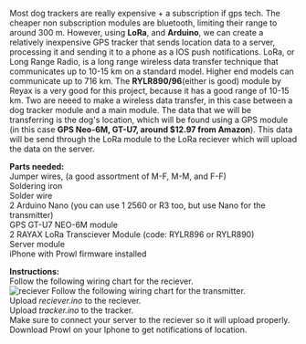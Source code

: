 
 Most dog trackers are really expensive + a subscription if gps tech. The cheaper non subscription modules are bluetooth, limiting their range to around 300 m. However, using **LoRa**, and **Arduino**, we can create a relatively inexpensive GPS tracker that sends location data to a server, processing it and sending it to a phone as a IOS push notifications. LoRa, or Long Range Radio, is a long range wireless data transfer technique that communicates up to 10-15 km on a standard model. Higher end models can communicate up to 716 km. The **RYLR890/96**(either is good) module by Reyax is a very good for this project, because it has a good range of 10-15 km. Two are neeed to make a wireless data transfer, in this case between a dog tracker module and a main module. The data that we will be transferring is the dog's location, which will be found using a GPS module (in this case **GPS Neo-6M, GT-U7, around $12.97 from Amazon**). This data will be send through the LoRa module to the LoRa reciever which will upload the data on the server. 

**Parts needed:**\
Jumper wires, (a good assortment of M-F, M-M, and F-F)\
Soldering iron\
Solder wire\
2 Arduino Nano (you can use 1 2560 or R3 too, but use Nano for the transmitter)\
GPS GT-U7 NEO-6M module\
2 RAYAX LoRa Transciever Module (code: RYLR896 or RYLR890)\
Server module\
iPhone with Prowl firmware installed

**Instructions:**\
Follow the following wiring chart for the reciever.\
![reciever](https://user-images.githubusercontent.com/94206551/196574350-b73c118d-97c6-4562-8215-b531f57c456f.png)
Follow the following wiring chart for the transmitter. \
Upload _reciever.ino_ to the reciever.\
Upload _tracker.ino_ to the tracker.\
Make sure to connect your server to the reciever so it will upload properly.\
Download Prowl on your Iphone to get notifications of location.

